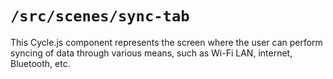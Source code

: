 # `/src/scenes/sync-tab`

This Cycle.js component represents the screen where the user can perform syncing of data through various means, such as Wi-Fi LAN, internet, Bluetooth, etc.
